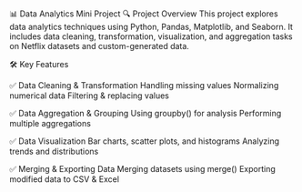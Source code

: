 📊 Data Analytics Mini Project
🔍 Project Overview
This project explores data analytics techniques using Python, Pandas, Matplotlib, and Seaborn. 
It includes data cleaning, transformation, visualization, and aggregation tasks on Netflix datasets and custom-generated data.

🛠 Key Features

✅ Data Cleaning & Transformation
Handling missing values
Normalizing numerical data
Filtering & replacing values

✅ Data Aggregation & Grouping
Using groupby() for analysis
Performing multiple aggregations

✅ Data Visualization
Bar charts, scatter plots, and histograms
Analyzing trends and distributions

✅ Merging & Exporting Data
Merging datasets using merge()
Exporting modified data to CSV & Excel
